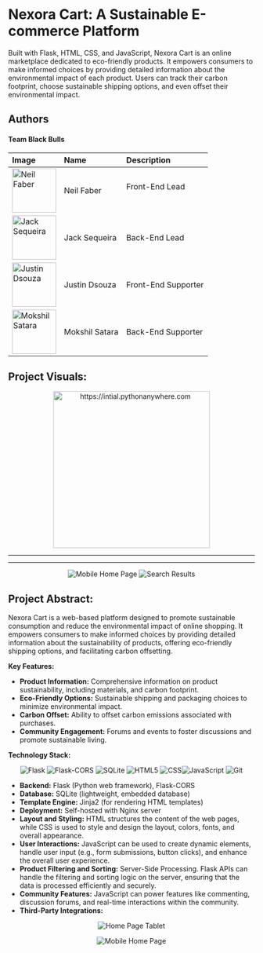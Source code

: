 # Nexora Cart: A Sustainable E-commerce Platform

Built with Flask, HTML, CSS, and JavaScript, Nexora Cart is an online marketplace dedicated to eco-friendly products. It empowers consumers to make informed choices by providing detailed information about the environmental impact of each product. Users can track their carbon footprint, choose sustainable shipping options, and even offset their environmental impact.

## Authors

#### Team Black Bulls

<div align='center'>

| Image                                                              | Name           | Description         |
| :----------------------------------------------------------------- | :------------- | :------------------ |
| <img src="assets/NeilFaber.jpeg" alt="Neil Faber" width="90">      | Neil Faber     | Front-End Lead </p> |
| <img src="assets/JackSequeira.png" alt="Jack Sequeira" width="90"> | Jack Sequeira  | Back-End Lead       |
| <img src="assets/Justin.jpeg" alt="Justin Dsouza" width="90">      | Justin Dsouza  | Front-End Supporter |
| <img src="assets/Mokshil.jpeg" alt="Mokshil Satara" width="90">    | Mokshil Satara | Back-End Supporter  |

</div>

## Project Visuals:

<div align='center'>
    
<a href="https://intial.pythonanywhere.com"><img src='assets/Deployment Link.png' alt='https://intial.pythonanywhere.com' width=320px></a>
 
 ---
 ---

![Mobile Home Page](assets/SS%203.png)
![Search Results](assets/SS%205.png)

</div>

## Project Abstract:

Nexora Cart is a web-based platform designed to promote sustainable consumption and reduce the environmental impact of online shopping. It empowers consumers to make informed choices by providing detailed information about the sustainability of products, offering eco-friendly shipping options, and facilitating carbon offsetting.

**Key Features:**

- **Product Information:** Comprehensive information on product sustainability, including materials, and carbon footprint.
- **Eco-Friendly Options:** Sustainable shipping and packaging choices to minimize environmental impact.
- **Carbon Offset:** Ability to offset carbon emissions associated with purchases.
- **Community Engagement:** Forums and events to foster discussions and promote sustainable living.

**Technology Stack:**

<div align='center'>

![Flask](https://img.shields.io/badge/flask-%23000.svg?style=for-the-badge&logo=flask&logoColor=white)
![Flask-CORS](https://img.shields.io/badge/flask_cors-%23000.svg?style=for-the-badge&logo=flask&logoColor=yellow) ![SQLite](https://img.shields.io/badge/sqlite-%2307405e.svg?style=for-the-badge&logo=sqlite&logoColor=white) ![HTML5](https://img.shields.io/badge/html5-%23E34F26.svg?style=for-the-badge&logo=html5&logoColor=white) ![CSS](https://img.shields.io/badge/css-%231572B6.svg?style=for-the-badge&logo=css3&logoColor=white)![JavaScript](https://img.shields.io/badge/javascript-%23323330.svg?style=for-the-badge&logo=javascript&logoColor=%23F7DF1E) ![Git](https://img.shields.io/badge/git-%23F05033.svg?style=for-the-badge&logo=git&logoColor=white)

</div>

- **Backend:** Flask (Python web framework), Flask-CORS
- **Database:** SQLite (lightweight, embedded database)
- **Template Engine:** Jinja2 (for rendering HTML templates)
- **Deployment:** Self-hosted with Nginx server
- **Layout and Styling:** HTML structures the content of the web pages, while CSS is used to style and design the layout, colors, fonts, and overall appearance.
- **User Interactions:** JavaScript can be used to create dynamic elements, handle user input (e.g., form submissions, button clicks), and enhance the overall user experience.
- **Product Filtering and Sorting:** Server-Side Processing. Flask APIs can handle the filtering and sorting logic on the server, ensuring that the data is processed efficiently and securely.
- **Community Features:** JavaScript can power features like commenting, discussion forums, and real-time interactions within the community.
- **Third-Party Integrations:**

<div align='center'>

![Home Page Tablet](assets/SS%202.png)

![Mobile Home Page](assets/SS%204.png)

</div>
